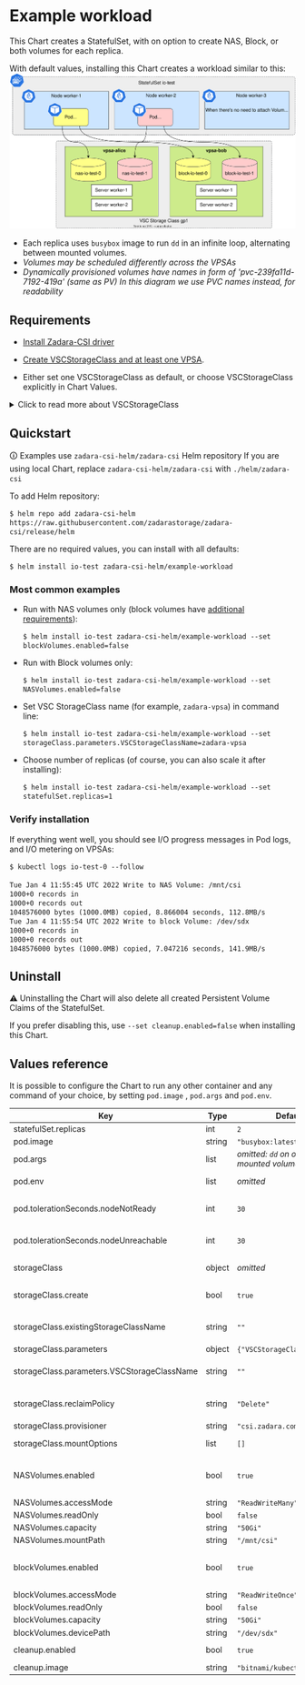 
<!--- Auto-generated by https://github.com/norwoodj/helm-docs DO NOT EDIT --->

# Example workload

This Chart creates a StatefulSet, with on option to create NAS, Block, or both volumes for each replica.

With default values, installing this Chart creates a workload similar to this:
![Workload components](example_workload.svg)

- Each replica uses `busybox` image to run `dd` in an infinite loop, alternating between mounted volumes.
- _Volumes may be scheduled differently across the VPSAs_
- _Dynamically provisioned volumes have names in form of 'pvc-239fa11d-7192-419a' (same as PV)
  In this diagram we use PVC names instead, for readability_

## Requirements

- [Install Zadara-CSI driver](helm_deploy.md)

- [Create VSCStorageClass and at least one VPSA](configuring_vsc.md).

- Either set one VSCStorageClass as default, or choose VSCStorageClass explicitly in Chart Values.

<details>
<summary>Click to read more about VSCStorageClass</summary>

[Create VSC StorageClass](configuring_vsc.md#create-vsc-storageclass)

Check whether a default VSCStorageClass is present (`DEFAULT` is true):

```shell
$ kubectl get vscsc
NAME                     STATUS   DEFAULT   MEMBERS   CAPACITY MODE   AGE
vscstorageclass-sample   Ready    true      1         normal          20h
```

You can also update an existing VSCStorageClass and set it as default, using `kubectl edit` or `kubectl patch`:

```shell
$ kubectl patch vscsc vscstorageclass-sample --patch '{"spec":{"isDefault":true}}' --type=merge
vscstorageclass.storage.zadara.com/vscstorageclass-sample patched
```

To use non-default VSCStorageClass, do either:

- set `storageClass.parameters.VSCStorageClassName` in `values.yaml`
- use `helm install` with `--set storageClass.parameters.VSCStorageClassName=YOUR_VSCSTORAGECLASS_NAME_HERE` argument.

---
</details>

## Quickstart

🛈 Examples use `zadara-csi-helm/zadara-csi` Helm repository If you are using local Chart,
replace `zadara-csi-helm/zadara-csi` with `./helm/zadara-csi`

To add Helm repository:

```
$ helm repo add zadara-csi-helm https://raw.githubusercontent.com/zadarastorage/zadara-csi/release/helm
```

There are no required values, you can install with all defaults:

```
$ helm install io-test zadara-csi-helm/example-workload
```

### Most common examples

- Run with NAS volumes only (block volumes have
  [additional requirements](prerequisites.md#additional-requirements-for-block-volumes)):
  ```shell
  $ helm install io-test zadara-csi-helm/example-workload --set blockVolumes.enabled=false
  ```

- Run with Block volumes only:
  ```shell
  $ helm install io-test zadara-csi-helm/example-workload --set NASVolumes.enabled=false
  ```

- Set VSC StorageClass name (for example, `zadara-vpsa`) in command line:
  ```shell
  $ helm install io-test zadara-csi-helm/example-workload --set storageClass.parameters.VSCStorageClassName=zadara-vpsa
  ```

- Choose number of replicas (of course, you can also scale it after installing):
  ```shell
  $ helm install io-test zadara-csi-helm/example-workload --set statefulSet.replicas=1
  ```

### Verify installation

If everything went well, you should see I/O progress messages in Pod logs, and I/O metering on VPSAs:

```
$ kubectl logs io-test-0 --follow

Tue Jan 4 11:55:45 UTC 2022 Write to NAS Volume: /mnt/csi
1000+0 records in
1000+0 records out
1048576000 bytes (1000.0MB) copied, 8.866004 seconds, 112.8MB/s
Tue Jan 4 11:55:54 UTC 2022 Write to block Volume: /dev/sdx
1000+0 records in
1000+0 records out
1048576000 bytes (1000.0MB) copied, 7.047216 seconds, 141.9MB/s
```

## Uninstall

⚠ Uninstalling the Chart will also delete all created Persistent Volume Claims of the StatefulSet.

If you prefer disabling this, use `--set cleanup.enabled=false` when installing this Chart.

## Values reference

It is possible to configure the Chart to run any other container and any command of your choice, by setting `pod.image`
, `pod.args` and `pod.env`.

| Key | Type | Default | Description |
|-----|------|---------|-------------|
| statefulSet.replicas | int | `2` | Number of replicas in StatefulSet |
| pod.image | string | `"busybox:latest"` | Image for the container to run |
| pod.args | list | *omitted: `dd` on one or both mounted volumes* | Container entry point. Used as is - you can add or change values as you want |
| pod.env | list | *omitted* | Environment variables for the container. Used as is - you can add or change values as you want |
| pod.tolerationSeconds.nodeNotReady | int | `30` | threshold for "node.kubernetes.io/not-ready" toleration. This corresponds to the NodeCondition `Ready` being "False". |
| pod.tolerationSeconds.nodeUnreachable | int | `30` | threshold for "node.kubernetes.io/unreachable" toleration. This corresponds to the NodeCondition `Ready` being "Unknown". |
| storageClass | object | *omitted* | storageClass values are mapped to the corresponding StorageClass fields |
| storageClass.create | bool | `true` | If `create` is true, create a new StorageClass, otherwise - use the existing one as specified by existingStorageClassName. |
| storageClass.existingStorageClassName | string | `""` | Name of the StorageClass to use. If `storageClass.create` is true, this field is ignored. Empty string means default StorageClass. |
| storageClass.parameters | object | `{"VSCStorageClassName":""}` | vendor-specific parameters |
| storageClass.parameters.VSCStorageClassName | string | `""` | Name of VSCStorageClass to use for Volume provisioning.  If empty - default VSCStorageClass will be used. |
| storageClass.reclaimPolicy | string | `"Delete"` | reclaimPolicy: Retain or Delete https://kubernetes.io/docs/concepts/storage/storage-classes/#reclaim-policy |
| storageClass.provisioner | string | `"csi.zadara.com"` | Name of the CSI driver. |
| storageClass.mountOptions | list | `[]` | Mount options. Only applicable for NAS, ignored for block volumes. |
| NASVolumes.enabled | bool | `true` | Create NAS PVC for each replica. Other parameters are same as in PVC spec: https://kubernetes.io/docs/concepts/storage/persistent-volumes/#persistentvolumeclaims |
| NASVolumes.accessMode | string | `"ReadWriteMany"` |  |
| NASVolumes.readOnly | bool | `false` |  |
| NASVolumes.capacity | string | `"50Gi"` |  |
| NASVolumes.mountPath | string | `"/mnt/csi"` |  |
| blockVolumes.enabled | bool | `true` | Create Block PVC for each replica. Other parameters are same as in PVC spec: https://kubernetes.io/docs/concepts/storage/persistent-volumes/#persistentvolumeclaims |
| blockVolumes.accessMode | string | `"ReadWriteOnce"` |  |
| blockVolumes.readOnly | bool | `false` |  |
| blockVolumes.capacity | string | `"50Gi"` |  |
| blockVolumes.devicePath | string | `"/dev/sdx"` |  |
| cleanup.enabled | bool | `true` | Run Helm pre-delete hook and delete StatefulSet PVCs (k8s does not delete them automatically). |
| cleanup.image | string | `"bitnami/kubectl:1.23"` | Image for cleanup hook. Requires `kubectl` installed. |

